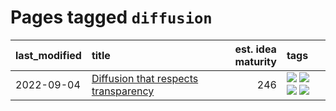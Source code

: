 # Pages tagged `diffusion`

|last_modified|title|est. idea maturity|tags
|:---|:---|---:|:---|
|2022-09-04|[Diffusion that respects transparency](../diffusion-that-respects-transparency.md)|246|[![](https://img.shields.io/badge/tag-completed-4aea2)](../tags/completed.md) [![](https://img.shields.io/badge/tag-diffusion-2b1421)](../tags/diffusion.md) [![](https://img.shields.io/badge/tag-image_processing-734214)](../tags/image_processing.md) [![](https://img.shields.io/badge/tag-transparency-997e5)](../tags/transparency.md)|